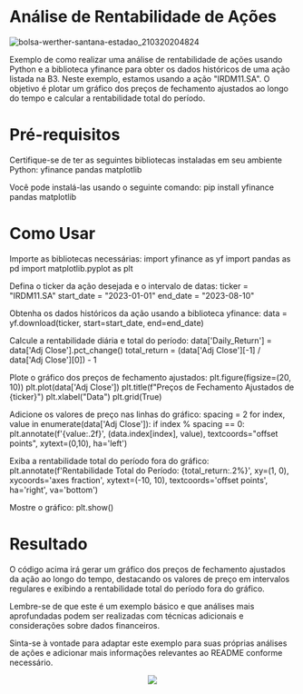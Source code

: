 # Análise de Rentabilidade de Ações
![bolsa-werther-santana-estadao_210320204824](https://github.com/luisfernandogbraga/Analise_diaria_a-oes/assets/134460985/5d5e714f-1408-4fd2-b005-26e162f9b735)



Exemplo de como realizar uma análise de rentabilidade de ações usando Python e a biblioteca yfinance para obter os dados históricos de uma ação listada na B3. Neste exemplo, estamos usando a ação "IRDM11.SA". O objetivo é plotar um gráfico dos preços de fechamento ajustados ao longo do tempo e calcular a rentabilidade total do período.

# Pré-requisitos

Certifique-se de ter as seguintes bibliotecas instaladas em seu ambiente Python:
yfinance
pandas
matplotlib

Você pode instalá-las usando o seguinte comando: pip install yfinance pandas matplotlib

# Como Usar
Importe as bibliotecas necessárias:
import yfinance as yf
import pandas as pd
import matplotlib.pyplot as plt

Defina o ticker da ação desejada e o intervalo de datas:
ticker = "IRDM11.SA"
start_date = "2023-01-01"
end_date = "2023-08-10"

Obtenha os dados históricos da ação usando a biblioteca yfinance:
data = yf.download(ticker, start=start_date, end=end_date)

Calcule a rentabilidade diária e total do período:
data['Daily_Return'] = data['Adj Close'].pct_change()
total_return = (data['Adj Close'][-1] / data['Adj Close'][0]) - 1

Plote o gráfico dos preços de fechamento ajustados:
plt.figure(figsize=(20, 10))
plt.plot(data['Adj Close'])
plt.title(f"Preços de Fechamento Ajustados de {ticker}")
plt.xlabel("Data")
plt.grid(True)

Adicione os valores de preço nas linhas do gráfico:
spacing = 2
for index, value in enumerate(data['Adj Close']):
    if index % spacing == 0:
        plt.annotate(f'{value:.2f}', (data.index[index], value), textcoords="offset points", xytext=(0,10), ha='left')

Exiba a rentabilidade total do período fora do gráfico:
plt.annotate(f'Rentabilidade Total do Período: {total_return:.2%}',
             xy=(1, 0), xycoords='axes fraction',
             xytext=(-10, 10), textcoords='offset points',
             ha='right', va='bottom')

Mostre o gráfico:
plt.show()

# Resultado
O código acima irá gerar um gráfico dos preços de fechamento ajustados da ação ao longo do tempo, destacando os valores de preço em intervalos regulares e exibindo a rentabilidade total do período fora do gráfico.

Lembre-se de que este é um exemplo básico e que análises mais aprofundadas podem ser realizadas com técnicas adicionais e considerações sobre dados financeiros.

Sinta-se à vontade para adaptar este exemplo para suas próprias análises de ações e adicionar mais informações relevantes ao README conforme necessário.

<p align="center">
<img loading="lazy" src="http://img.shields.io/static/v1?label=STATUS&message=FINALIZADO&color=BLUE&style=for-the-badge"/>
</p>







